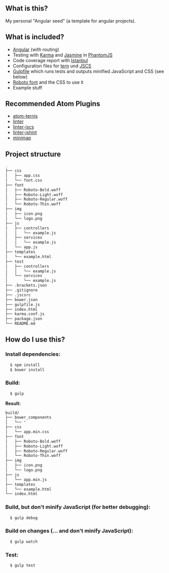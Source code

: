 ## What is this?

My personal "Angular seed" (a template for angular projects).

## What is included?

* [Angular](https://angularjs.org/) (with routing)
* Testing with [Karma](http://karma-runner.github.io/) and [Jasmine](http://jasmine.github.io/) in [PhantomJS](http://phantomjs.org/)
* Code coverage report with [Istanbul](https://gotwarlost.github.io/istanbul/)
* Configuration files for [tern](http://ternjs.net/) und [JSCS](http://jscs.info/)
* [Gulpfile](http://gulpjs.com/) which runs tests and outputs minified JavaScript and CSS (see below)
* [Roboto font](https://www.google.com/fonts/specimen/Roboto) and the CSS to use it
* Example stuff

## Recommended Atom Plugins

* [atom-ternjs](https://atom.io/packages/atom-ternjs)
* [linter](https://atom.io/packages/linter)
* [linter-jscs](https://atom.io/packages/linter-jscs)
* [linter-jshint](https://atom.io/packages/linter-jshint)
* [minimap](https://atom.io/packages/minimap)

## Project structure

```sh
.
├── css
│   ├── app.css
│   └── font.css
├── font
│   ├── Roboto-Bold.woff
│   ├── Roboto-Light.woff
│   ├── Roboto-Regular.woff
│   └── Roboto-Thin.woff
├── img
│   ├── icon.png
│   └── logo.png
├── js
│   ├── controllers
│   │   └── example.js
│   ├── services
│   │   └── example.js
│   └── app.js
├── templates
│   └── example.html
├── test
│   ├── controllers
│   │   └── example.js
│   └── services
│       └── example.js
├── .brackets.json
├── .gitignore
├── .jscsrc
├── bower.json
├── gulpfile.js
├── index.html
├── karma.conf.js
├── package.json
└── README.md
```

## How do I use this?

### Install dependencies:
```sh
  $ npm install
  $ bower install
```

### Build:
```sh
  $ gulp
```

**Result:**

```sh
build/
├── bower_components
│   └── *
├── css
│   └── app.min.css
├── font
│   ├── Roboto-Bold.woff
│   ├── Roboto-Light.woff
│   ├── Roboto-Regular.woff
│   └── Roboto-Thin.woff
├── img
│   ├── icon.png
│   └── logo.png
├── js
│   └── app.min.js
├── templates
│   └── example.html
└── index.html
```

### Build, but don't minify JavaScript (for better debugging):
```sh
  $ gulp debug
```

### Build on changes (... and don't minify JavaScript):
```sh
  $ gulp watch
```

### Test:
```sh
  $ gulp test
```
